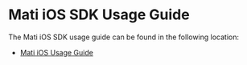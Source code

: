 # Mati iOS SDK Usage Guide


The Mati iOS SDK usage guide can be found in the following location:

* [Mati iOS Usage Guide](docs/mati-ios.md)
